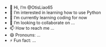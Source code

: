 - 👋 Hi, I’m @OtisLiao65
- 👀 I’m interested in learning how to use Python
- 🌱 I’m currently learning coding for now
- 💞️ I’m looking to collaborate on ...
- 📫 How to reach me ...
- 😄 Pronouns: ...
- ⚡ Fun fact: ...

<!---
OtisLiao65/OtisLiao65 is a ✨ special ✨ repository because its `README.md` (this file) appears on your GitHub profile.
You can click the Preview link to take a look at your changes.
--->
